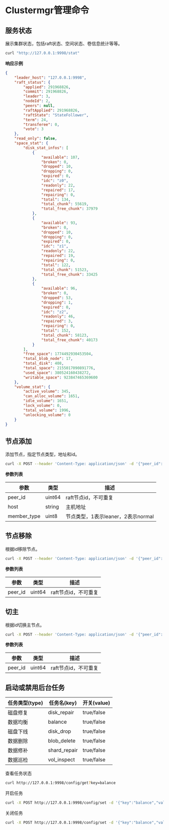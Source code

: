 # Clustermgr管理命令

## 服务状态

展示集群状态，包括raft状态、空间状态、卷信息统计等等。

```bash
curl "http://127.0.0.1:9998/stat"
```

**响应示例**

```json
{
    "leader_host": "127.0.0.1:9998",
    "raft_status": {
        "applied": 291968826,
        "commit": 291968826,
        "leader": 3,
        "nodeId": 2,
        "peers": null,
        "raftApplied": 291968826,
        "raftState": "StateFollower",
        "term": 24,
        "transferee": 0,
        "vote": 3
    },
    "read_only": false,
    "space_stat": {
        "disk_stat_infos": [
            {
                "available": 107,
                "broken": 0,
                "dropped": 10,
                "dropping": 0,
                "expired": 0,
                "idc": "z0",
                "readonly": 22,
                "repaired": 17,
                "repairing": 0,
                "total": 134,
                "total_chunk": 55619,
                "total_free_chunk": 37979
            },
            {
                "available": 93,
                "broken": 0,
                "dropped": 10,
                "dropping": 0,
                "expired": 0,
                "idc": "z1",
                "readonly": 22,
                "repaired": 19,
                "repairing": 0,
                "total": 122,
                "total_chunk": 51523,
                "total_free_chunk": 33425
            },
            {
                "available": 96,
                "broken": 0,
                "dropped": 53,
                "dropping": 1,
                "expired": 0,
                "idc": "z2",
                "readonly": 46,
                "repaired": 3,
                "repairing": 0,
                "total": 152,
                "total_chunk": 58123,
                "total_free_chunk": 40173
            }
        ],
        "free_space": 1774492930453504,
        "total_blob_node": 17,
        "total_disk": 408,
        "total_space": 2155017090891776,
        "used_space": 380524160438272,
        "writable_space": 923847465369600
    },
    "volume_stat": {
        "active_volume": 345,
        "can_alloc_volume": 1651,
        "idle_volume": 1651,
        "lock_volume": 0,
        "total_volume": 1996,
        "unlocking_volume": 0
    }
}
```

## 节点添加

添加节点，指定节点类型，地址和id。

```bash
curl -X POST --header 'Content-Type: application/json' -d '{"peer_id": 1, "host": "127.0.0.1:9998", "member_type": 2}' "http://127.0.0.1:9998/member/add" 
```

**参数列表**

| 参数        | 类型   | 描述                               |
|-------------|--------|------------------------------------|
| peer_id     | uint64 | raft节点id，不可重复               |
| host        | string | 主机地址                           |
| member_type | uint8  | 节点类型，1表示leaner，2表示normal |


## 节点移除

根据id移除节点。

```bash
curl -X POST --header 'Content-Type: application/json' -d '{"peer_id": 1}' "http://127.0.0.1:9998/member/remove"
```

**参数列表**

| 参数    | 类型   | 描述                 |
|---------|--------|----------------------|
| peer_id | uint64 | raft节点id，不可重复 |


## 切主

根据id切换主节点。

```bash
curl -X POST --header 'Content-Type: application/json' -d '{"peer_id": 1}' "http://127.0.0.1:9998/leadership/transfer"
```

**参数列表**

| 参数    | 类型   | 描述                 |
|---------|--------|----------------------|
| peer_id | uint64 | raft节点id，不可重复 |


## 启动或禁用后台任务

| 任务类型(type) | 任务名(key)  | 开关(value) |
|----------------|--------------|-------------|
| 磁盘修复       | disk_repair  | true/false  |
| 数据均衡       | balance      | true/false  |
| 磁盘下线       | disk_drop    | true/false  |
| 数据删除       | blob_delete  | true/false  |
| 数据修补       | shard_repair | true/false  |
| 数据巡检       | vol_inspect  | true/false  |

查看任务状态
```bash
curl http://127.0.0.1:9998/config/get?key=balance
```

开启任务
```bash
curl -X POST http://127.0.0.1:9998/config/set -d '{"key":"balance","value":"true"}' --header 'Content-Type: application/json'
```

关闭任务
```bash
curl -X POST http://127.0.0.1:9998/config/set -d '{"key":"balance","value":"false"}' --header 'Content-Type: application/json'
```

